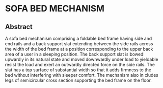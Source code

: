 # SOFA BED MECHANISM

## Abstract
A sofa bed mechanism comprising a foldable bed frame having side and end rails and a back support slat extending between the side rails across the width of the bed frame at a position corresponding to the upper back area of a user in a sleeping position. The back support slat is bowed upwardly in its natural state and moved downwardly under load to yieldable resist the load and exert an outwardly directed force on the side rails. The slat has a top surface of substantial width so that it adds firmness to the bed without interfering with sleeper comfort. The mechanism also in cludes legs of semicircular cross section supporting the bed frame on the floor.